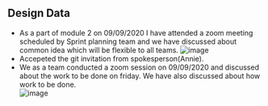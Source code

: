 ## Design Data

- As a part of module 2 on 09/09/2020 I have attended a zoom meeting scheduled by Sprint planning team and we have discussed about common idea which will be flexible to all teams.
![image](https://github.com/annie0sc/gdp_health_app/blob/master/Design%20Data/Contributions/Rohitha/Sprintplanning.PNG)
- Accepeted the git invitation from spokesperson(Annie).
- We as a team conducted a zoom session  on 09/09/2020 and discussed about the work to be done on friday. We have also discussed about how work to be done.  
![image](https://github.com/annie0sc/gdp_health_app/blob/master/Design%20Data/Contributions/Rohitha/Module2.PNG)
